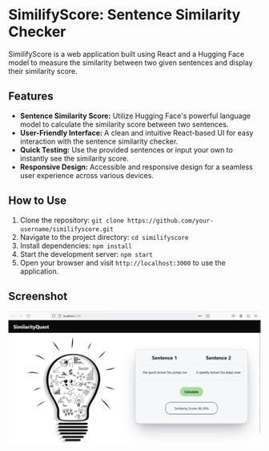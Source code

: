 # SimilifyScore: Sentence Similarity Checker

SimilifyScore is a web application built using React and a Hugging Face model to measure the similarity between two given sentences and display their similarity score.

## Features

- **Sentence Similarity Score:** Utilize Hugging Face's powerful language model to calculate the similarity score between two sentences.
- **User-Friendly Interface:** A clean and intuitive React-based UI for easy interaction with the sentence similarity checker.
- **Quick Testing:** Use the provided sentences or input your own to instantly see the similarity score.
- **Responsive Design:** Accessible and responsive design for a seamless user experience across various devices.

## How to Use

1. Clone the repository: `git clone https://github.com/your-username/similifyscore.git`
2. Navigate to the project directory: `cd similifyscore`
3. Install dependencies: `npm install`
4. Start the development server: `npm start`
5. Open your browser and visit `http://localhost:3000` to use the application.

## Screenshot
![SimilifyScore Screenshot](img1.png)
